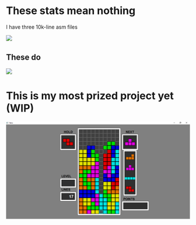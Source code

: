 # These stats mean nothing #
I have three 10k-line asm files
<div>
    <img loading="lazy" height="180em" src="https://github-readme-stats.vercel.app/api/top-langs/?username=OsvaldoComCH&layout=compact&hide_border=true&langs_count=7&theme=dark&bg_color=0d1117"/>
</div>

## These do ##

<div>
    <img loading="lazy" height="180em" src="https://github-readme-stats.vercel.app/api?username=OsvaldoComCH&show_icons=true&theme=dark&include_all_commits=true&count_private=false&hide_border=true&bg_color=0d1117"/>
</div>

# This is my most prized project yet (WIP) #
<a href="https://github.com/OsvaldoComCH/Tetris_CPP/releases/tag/v0.0.1">
    <div style="display: flex;">
      <img src="Tetris.png">
    </div>
</a>

<!--

<div align="center">
  <a href="https://github.com/OsvaldoComCH">
</div>
-->
